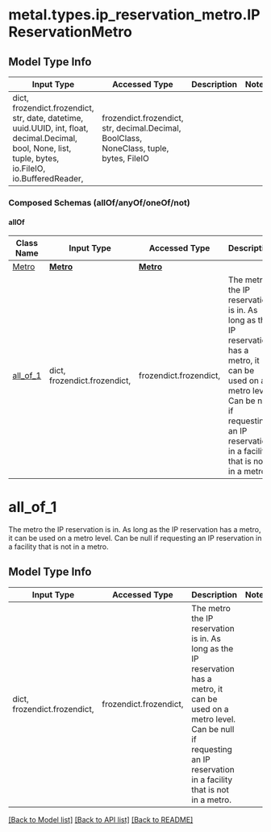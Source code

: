 # metal.types.ip_reservation_metro.IPReservationMetro

## Model Type Info
Input Type | Accessed Type | Description | Notes
------------ | ------------- | ------------- | -------------
dict, frozendict.frozendict, str, date, datetime, uuid.UUID, int, float, decimal.Decimal, bool, None, list, tuple, bytes, io.FileIO, io.BufferedReader,  | frozendict.frozendict, str, decimal.Decimal, BoolClass, NoneClass, tuple, bytes, FileIO |  | 

### Composed Schemas (allOf/anyOf/oneOf/not)
#### allOf
Class Name | Input Type | Accessed Type | Description | Notes
------------- | ------------- | ------------- | ------------- | -------------
[Metro](Metro.md) | [**Metro**](Metro.md) | [**Metro**](Metro.md) |  | 
[all_of_1](#all_of_1) | dict, frozendict.frozendict,  | frozendict.frozendict,  | The metro the IP reservation is in. As long as the IP reservation has a metro, it can be used on a metro level. Can be null if requesting an IP reservation in a facility that is not in a metro. | 

# all_of_1

The metro the IP reservation is in. As long as the IP reservation has a metro, it can be used on a metro level. Can be null if requesting an IP reservation in a facility that is not in a metro.

## Model Type Info
Input Type | Accessed Type | Description | Notes
------------ | ------------- | ------------- | -------------
dict, frozendict.frozendict,  | frozendict.frozendict,  | The metro the IP reservation is in. As long as the IP reservation has a metro, it can be used on a metro level. Can be null if requesting an IP reservation in a facility that is not in a metro. | 

[[Back to Model list]](../../README.md#documentation-for-models) [[Back to API list]](../../README.md#documentation-for-api-endpoints) [[Back to README]](../../README.md)

